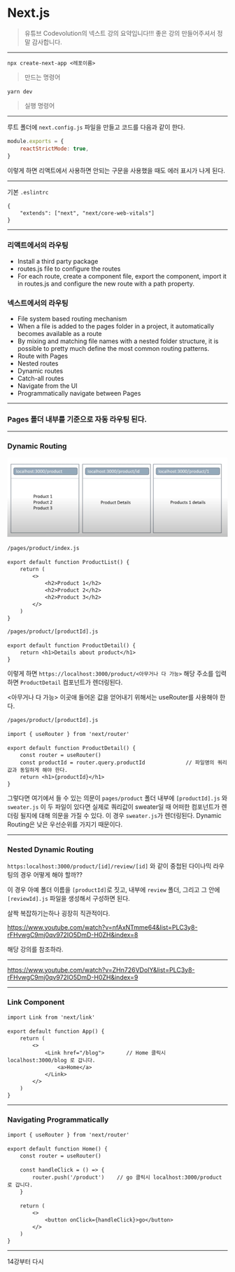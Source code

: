 # Next.js

> 유튜브 Codevolution의 넥스트 강의 요약입니다!!! 좋은 강의 만들어주셔서 정말 감사합니다.

---

`npx create-next-app <레포이름>`    

> 만드는 명령어

`yarn dev`    

> 실행 명령어

---

루트 폴더에 `next.config.js` 파일을 만들고 코드를 다음과 같이 한다.

```javascript
module.exports = {
	reactStrictMode: true,
}
```

이렇게 하면 리액트에서 사용하면 안되는 구문을 사용했을 때도 에러 표시가 나게 된다.

---

기본 `.eslintrc`

```
{
	"extends": ["next", "next/core-web-vitals"]
}
```

---

### 리액트에서의 라우팅

- Install a third party package
- routes.js file to configure the routes
- For each route, create a component file, export the component, import it in routes.js and configure the new route with a path property.

### 넥스트에서의 라우팅

- File system based routing mechanism
- When a file is added to the pages folder in a project, it automatically becomes available as a route
- By mixing and matching file names with a nested folder structure, it is possible to pretty much define the most common routing patterns.
- Route with Pages
- Nested routes
- Dynamic routes
- Catch-all routes
- Navigate from the UI
- Programmatically navigate between Pages

---

### Pages 폴더 내부를 기준으로 자동 라우팅 된다.



---

### Dynamic Routing

![dynamic_routing](../assets/img/dynamic_routing.png)

```react
/pages/product/index.js

export default function ProductList() {
	return (
		<>
			<h2>Product 1</h2>
			<h2>Product 2</h2>
			<h2>Product 3</h2>
		</>
	)
}
```

```react
/pages/product/[productId].js

export default function ProductDetail() {
    return <h1>Details about product</h1>
}
```

이렇게 하면 `https://localhost:3000/product/<아무거나 다 가능>` 해당 주소를 입력하면 `ProductDetail` 컴포넌트가 렌더링된다.

<아무거나 다 가능> 이곳애 들어온 값을 얻어내기 위해서는 useRouter를 사용해야 한다.

```react
/pages/product/[productId].js

import { useRouter } from 'next/router'

export default function ProductDetail() {
	const router = useRouter()
	const productId = router.query.productId             // 파일명의 쿼리값과 동일하게 해야 한다.
    return <h1>{productId}</h1>
}

```

그렇다면 여기에서 들 수 있는 의문이 `pages/product` 폴더 내부에 `[productId].js` 와 `sweater.js` 이 두 파일이 있다면 실제로 쿼리값이 sweater일 때 어떠한 컴포넌트가 렌더링 될지에 대해 의문을 가질 수 있다. 이 경우 `sweater.js`가 렌더링된다. Dynamic Routing은 낮은 우선순위를 가지기 때문이다.

---

### Nested Dynamic Routing

`https:localhost:3000/product/[id]/review/[id]` 와 같이 중첩된 다이나믹 라우팅의 경우 어떻게 해야 할까??

이 경우 아예 폴더 이름을 `[productId]`로 짓고, 내부에 `review` 폴더, 그리고 그 안에 `[reviewId].js` 파일을 생성해서 구성하면 된다.

살짝 복잡하기는하나 굉장히 직관적이다.

https://www.youtube.com/watch?v=nfAxNTmme64&list=PLC3y8-rFHvwgC9mj0qv972IO5DmD-H0ZH&index=8

해당 강의를 참조하라.

---

https://www.youtube.com/watch?v=ZHn726VDoIY&list=PLC3y8-rFHvwgC9mj0qv972IO5DmD-H0ZH&index=9

---

### Link Component

```react
import Link from 'next/link'

export default function App() {
	return (
		<>
			<Link href="/blog">       // Home 클릭시 localhost:3000/blog 로 갑니다.
				<a>Home</a>
			</Link>
		</>
	)
}
```

---

### Navigating Programmatically

```react
import { useRouter } from 'next/router'

export default function Home() {
	const router = useRouter()
	
	const handleClick = () => {
		router.push('/product')    // go 클릭시 localhost:3000/product 로 갑니다.
	}
	
	return (
		<>
			<button onClick={handleClick}>go</button>
		</>
	)
}
```

---



14강부터 다시